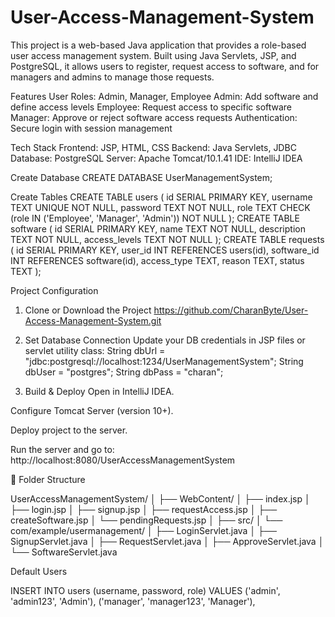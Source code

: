 # User-Access-Management-System

This project is a web-based Java application that provides a role-based user access management system. Built using Java Servlets, JSP, and PostgreSQL, it allows users to register, request access to software, and for managers and admins to manage those requests.

Features
User Roles: Admin, Manager, Employee
Admin: Add software and define access levels
Employee: Request access to specific software
Manager: Approve or reject software access requests
Authentication: Secure login with session management

Tech Stack
Frontend: JSP, HTML, CSS
Backend: Java Servlets, JDBC
Database: PostgreSQL
Server: Apache Tomcat/10.1.41
IDE: IntelliJ IDEA

Create Database
CREATE DATABASE UserManagementSystem;

Create Tables
CREATE TABLE users (
    id SERIAL PRIMARY KEY,
    username TEXT UNIQUE NOT NULL,
    password TEXT NOT NULL,
    role TEXT CHECK (role IN ('Employee', 'Manager', 'Admin')) NOT NULL
);
CREATE TABLE software (
    id SERIAL PRIMARY KEY,
    name TEXT NOT NULL,
    description TEXT NOT NULL,
    access_levels TEXT NOT NULL
);
CREATE TABLE requests (
    id SERIAL PRIMARY KEY,
    user_id INT REFERENCES users(id),
    software_id INT REFERENCES software(id),
    access_type TEXT,
    reason TEXT,
    status TEXT
);

Project Configuration
1. Clone or Download the Project
https://github.com/CharanByte/User-Access-Management-System.git

3. Set Database Connection
Update your DB credentials in JSP files or servlet utility class:
String dbUrl = "jdbc:postgresql://localhost:1234/UserManagementSystem";
String dbUser = "postgres";
String dbPass = "charan";

4. Build & Deploy
Open in IntelliJ IDEA.

Configure Tomcat Server (version 10+).

Deploy project to the server.

Run the server and go to:
http://localhost:8080/UserAccessManagementSystem

📁 Folder Structure

UserAccessManagementSystem/
│
├── WebContent/
│   ├── index.jsp
│   ├── login.jsp
│   ├── signup.jsp
│   ├── requestAccess.jsp
│   ├── createSoftware.jsp
│   └── pendingRequests.jsp
│
├── src/
│   └── com/example/usermanagement/
│       ├── LoginServlet.java
│       ├── SignupServlet.java
│       ├── RequestServlet.java
│       ├── ApproveServlet.java
│       └── SoftwareServlet.java

Default Users 

INSERT INTO users (username, password, role) VALUES
('admin', 'admin123', 'Admin'),
('manager', 'manager123', 'Manager'),

